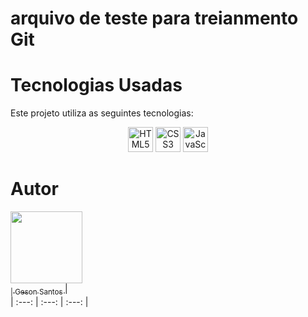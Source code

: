 # arquivo de teste para treianmento Git

# Tecnologias Usadas

Este projeto utiliza as seguintes tecnologias:

<p align="center">
  <img src="https://cdn.jsdelivr.net/gh/devicons/devicon/icons/html5/html5-original.svg" alt="HTML5" width="40" height="40"/>
  <img src="https://cdn.jsdelivr.net/gh/devicons/devicon/icons/css3/css3-original.svg" alt="CSS3" width="40" height="40"/>
  <img src="https://cdn.jsdelivr.net/gh/devicons/devicon/icons/javascript/javascript-original.svg" alt="JavaScript" width="40" height="40"/>
</p>

# Autor

[<img loading="lazy" src="https://avatars.githubusercontent.com/u/173969058?v=4" width=115><br><sub>| Geson Santos </sub>](https://https://github.com/gerson1077) |  
| :---: | :---: | :---: |
